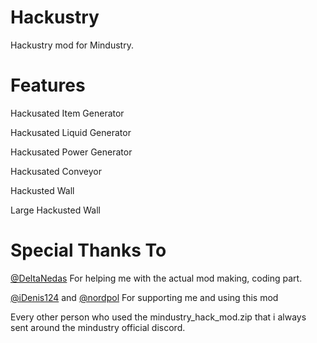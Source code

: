 # Hackustry
Hackustry mod for Mindustry.

# Features
Hackusated Item Generator

Hackusated Liquid Generator

Hackusated Power Generator

Hackusated Conveyor

Hackusted Wall

Large Hackusted Wall

# Special Thanks To
[@DeltaNedas](https://github.com/DeltaNedas) For helping me with the actual mod making, coding part.

[@iDenis124](https://github.com/iDenis124) and [@nordpol](https://github.com/nordpol) For supporting me and using this mod

Every other person who used the mindustry_hack_mod.zip that i always sent around the mindustry official discord.
